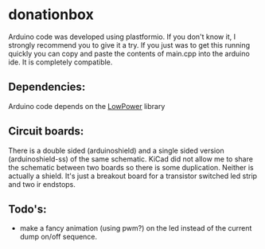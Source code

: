 # donationbox

Arduino code was developed using plastformio. If you don't know it, I strongly recommend you to give it a try. If you just was to get this running quickly you can copy and paste the contents of main.cpp into the arduino ide. It is completely compatible. 

## Dependencies:
Arduino code depends on the [LowPower](https://github.com/rocketscream/Low-Power) library

## Circuit boards:
There is a double sided (arduinoshield) and a single sided version (arduinoshield-ss) of the same schematic. KiCad did not allow me to share the schematic between two boards so there is some duplication.
Neither is actually a shield. It's just a breakout board for a transistor switched led strip and two ir endstops. 


## Todo's:
* make a fancy animation (using pwm?) on the led instead of the current dump on/off sequence.
